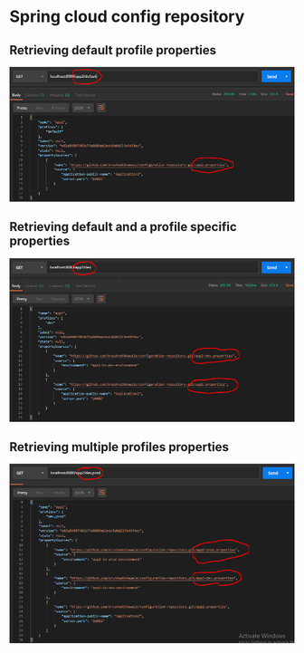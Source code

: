# Spring cloud config repository


## Retrieving default profile properties
![default-properties](images/default-properties.PNG)

## Retrieving default and a profile specific properties
![default-and-environment-specific-properties](images/default-and-environment-specific-properties.PNG)

## Retrieving multiple profiles properties
![multiple-properties](images/multiple-profiles.PNG)